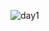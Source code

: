 ![day1](https://github.com/Said-Suluk/100-Day-Of-CSS/assets/130802359/2cb18c97-7653-491c-95ac-accf8c2653b0)
